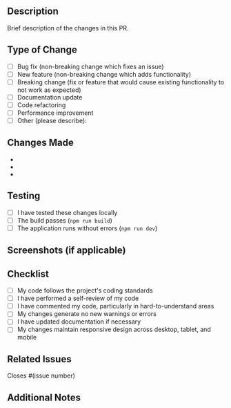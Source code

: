 ## Description

Brief description of the changes in this PR.

## Type of Change

- [ ] Bug fix (non-breaking change which fixes an issue)
- [ ] New feature (non-breaking change which adds functionality)
- [ ] Breaking change (fix or feature that would cause existing functionality to not work as expected)
- [ ] Documentation update
- [ ] Code refactoring
- [ ] Performance improvement
- [ ] Other (please describe):

## Changes Made

- 
- 
- 

## Testing

- [ ] I have tested these changes locally
- [ ] The build passes (`npm run build`)
- [ ] The application runs without errors (`npm run dev`)

## Screenshots (if applicable)

<!-- Add screenshots for UI changes -->

## Checklist

- [ ] My code follows the project's coding standards
- [ ] I have performed a self-review of my code
- [ ] I have commented my code, particularly in hard-to-understand areas
- [ ] My changes generate no new warnings or errors
- [ ] I have updated documentation if necessary
- [ ] My changes maintain responsive design across desktop, tablet, and mobile

## Related Issues

Closes #(issue number)

## Additional Notes

<!-- Any additional information that reviewers should know -->
